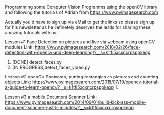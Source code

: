 Programming some Computer Vision Programms using the openCV library and following the 
tutorials of Adrian from https://www.pyimagesearch.com

Actually you'd have to sign up via eMail to get the links so please sign up for his newsletter as he definetely deserves the 
leads for sharing these amazing tutorials with us. 

Lesson #1 
Face Detection on pictures and live via webcam using openCV modules 
Link: 
https://www.pyimagesearch.com/2018/02/26/face-detection-with-opencv-and-deep-learning/?__s=k1tfi5xcxncrpsppkeop
1. [DONE] detect_faces.py 
2. [IN PROGRESS]detect_faces_video.py


Lesson #2
openCV Bootcamp, putting rectangles on pictures and counting objects
Link:
https://www.pyimagesearch.com/2018/07/19/opencv-tutorial-a-guide-to-learn-opencv/?__s=k1tfi5xcxncrpsppkeop
1. 


Lesson #3 
a mobile Document Scanner 
Link:
https://www.pyimagesearch.com/2014/09/01/build-kick-ass-mobile-document-scanner-just-5-minutes/?__s=k1tfi5xcxncrpsppkeop
